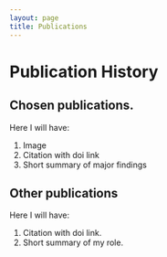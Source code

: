 ```yaml
---
layout: page
title: Publications
---
```


# Publication History

## Chosen publications.

Here I will have:
1. Image
2. Citation with doi link
3. Short summary of major findings

## Other publications

Here I will have:
1. Citation with doi link.
2. Short summary of my role.
